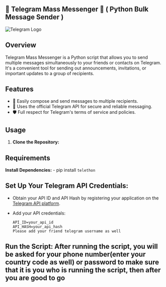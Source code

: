 
## 🚀 Telegram Mass Messenger 🚀 ( Python Bulk Message Sender )

![Telegram Logo](https://upload.wikimedia.org/wikipedia/commons/thumb/8/82/Telegram_logo.svg/600px-Telegram_logo.svg.png)

## Overview
Telegram Mass Messenger is a Python script that allows you to send multiple messages simultaneously to your friends or contacts on Telegram. It's a convenient tool for sending out announcements, invitations, or important updates to a group of recipients.

## Features
- 📝 Easily compose and send messages to multiple recipients.
- 🤖 Uses the official Telegram API for secure and reliable messaging.
- 🛡️ Full respect for Telegram's terms of service and policies.

## Usage
1. **Clone the Repository:**

## Requirements

**Install Dependencies:** - pip install `telethon`

   
## Set Up Your Telegram API Credentials:

- Obtain your API ID and API Hash by registering your application on the [Telegram API platform](https://my.telegram.org/auth).
- Add your API credentials:

  ```
  API_ID=your_api_id
  API_HASH=your_api_hash
  Please add your friend telegram username as well
  ```

 ## Run the Script:  After running the script, you will be asked for your phone number(enter your country code as well) or password to make sure that it is you who is running the script, then after you are good to go


